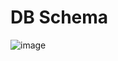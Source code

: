 # DB Schema
![image](https://github.com/user-attachments/assets/b9423044-83b8-49a9-945d-6fd4ceb46c4b)
